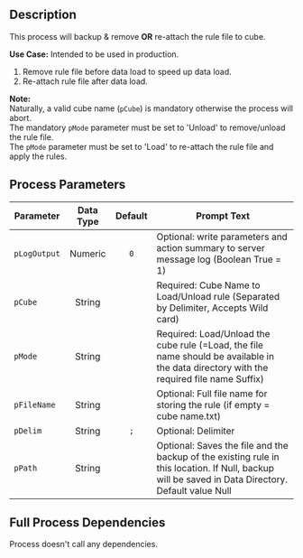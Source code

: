 ## Description
   
 This process will backup & remove **OR** re-attach the rule file to cube.  
     
**Use Case:**    Intended to be used in production.  
1. Remove rule file before data load to speed up data load.  
2. Re-attach rule file after data load.  
     
**Note:**     
 Naturally, a valid cube name (`pCube`) is mandatory otherwise the process will abort.  
 The mandatory `pMode` parameter must be set to 'Unload' to remove/unload the rule file.  
 The `pMode` parameter must be set to 'Load' to re-attach the rule file and apply the rules.  
## Process Parameters
  
|Parameter|Data Type|Default|Prompt Text|
  |---|:-:|:-:|---|
  |`pLogOutput`|Numeric|`0`|Optional: write parameters and action summary to server message log (Boolean True = 1)|
  |`pCube`|String||Required: Cube Name to Load/Unload rule (Separated by Delimiter, Accepts Wild card)|
  |`pMode`|String||Required: Load/Unload the cube rule (=Load, the file name should be available in the data directory with the required file name Suffix)|
  |`pFileName`|String||Optional: Full file name for storing the rule (if empty = cube name.txt)|
  |`pDelim`|String|`;`|Optional: Delimiter|
  |`pPath`|String||Optional: Saves the file and the backup of the existing rule in this location. If Null, backup will be saved in Data Directory. Default value Null|
  ## Full Process Dependencies
Process doesn't call any dependencies.  
